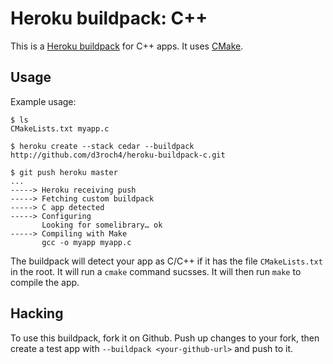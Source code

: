 Heroku buildpack: C++
===================

This is a [Heroku buildpack](http://devcenter.heroku.com/articles/buildpacks) for C++ apps.
It uses [CMake](https://cmake.org/).

Usage
-----

Example usage:

    $ ls
    CMakeLists.txt myapp.c

    $ heroku create --stack cedar --buildpack http://github.com/d3roch4/heroku-buildpack-c.git

    $ git push heroku master
    ...
    -----> Heroku receiving push
    -----> Fetching custom buildpack
    -----> C app detected
    -----> Configuring
           Looking for somelibrary… ok
    -----> Compiling with Make
           gcc -o myapp myapp.c

The buildpack will detect your app as C/C++ if it has the file `CMakeLists.txt` in the root.  It will run a `cmake` command sucsses. It will then run `make` to compile the app.

Hacking
-------

To use this buildpack, fork it on Github.  Push up changes to your fork, then create a test app with `--buildpack <your-github-url>` and push to it.
